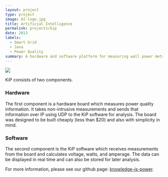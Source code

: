 ```yaml
---
layout: project
type: project
image: AI-logo.jpg
title: Artificial Intelligence
permalink: projects/kip
date: 2013
labels:
  - Smart Grid
  - Java
  - Power Quality
summary: A hardware and software platform for measuring wall power metrics.
---
```


<img class="ui image" src="{{ site.baseurl }}/images/AI-logo.jpg">

KiP consists of two components.

### Hardware
The first component is a hardware board which measures power quality information. It takes non-intrusive measurements
and sends that information over IP using UDP to the KiP software for analysis. The board was designed to be built
cheaply (less than $20) and also with simplicity in mind.

### Software
The second component is the KiP software which receives measurements from the board and calculates voltage,
watts, and amperage. The data can be displayed in real time and can also be stored for later analysis.

For more information, please see our github page: <a href="http://anthonyjchriste.github.io/knowledge-is-power/">
<i class="large github icon "></i>knowledge-is-power</a>.

